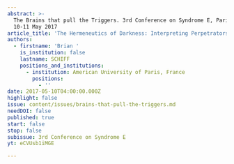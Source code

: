 ```yaml
---
abstract: >-
  The Brains that pull the Triggers. 3rd Conference on Syndrome E, Paris IAS,
  10-11 May 2017 
article_title: 'The Hermeneutics of Darkness: Interpreting Perpetrators  on their Crimes'
authors:
  - firstname: 'Brian '
    is_institution: false
    lastname: SCHIFF
    positions_and_institutions:
      - institution: American University of Paris, France
        positions:
          - ''
date: 2017-05-10T04:00:00.000Z
highlight: false
issue: content/issues/brains-that-pull-the-triggers.md
needDOI: false
published: true
start: false
stop: false
subissue: 3rd Conference on Syndrome E
yt: eCVUsb1iMGE

---
```

<Youtube yt="eCVUsb1iMGE" caption="The Hermeneutics of Darkness: Interpreting Perpetrators  on their Crimes" start="false" stop="false"></Youtube>
